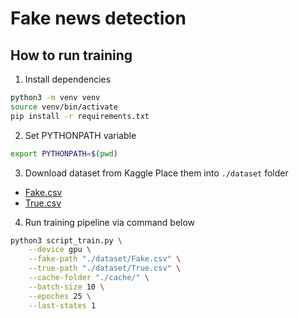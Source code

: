 # Fake news detection

## How to run training

1. Install dependencies

```bash
python3 -m venv venv
source venv/bin/activate
pip install -r requirements.txt
```

2. Set PYTHONPATH variable
```bash
export PYTHONPATH=$(pwd)
```

3. Download dataset from Kaggle
Place them into `./dataset` folder
* [Fake.csv](https://www.kaggle.com/datasets/clmentbisaillon/fake-and-real-news-dataset?select=Fake.csv)
* [True.csv](https://www.kaggle.com/datasets/clmentbisaillon/fake-and-real-news-dataset?select=True.csv)


4. Run training pipeline via command below 

```bash
python3 script_train.py \
    --device gpu \
    --fake-path "./dataset/Fake.csv" \
    --true-path "./dataset/True.csv" \
    --cache-folder "./cache/" \
    --batch-size 10 \
    --epoches 25 \
    --last-states 1
```